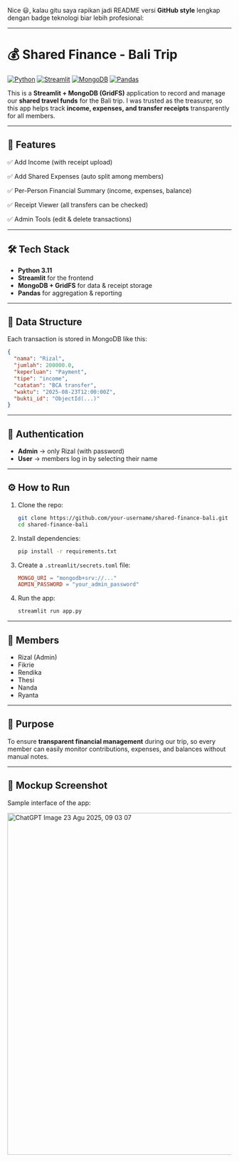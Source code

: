 Nice 😃, kalau gitu saya rapikan jadi README versi **GitHub style** lengkap dengan badge teknologi biar lebih profesional:

---

# 💰 Shared Finance - Bali Trip

[![Python](https://img.shields.io/badge/Python-3.11-blue?logo=python)](https://www.python.org/)
[![Streamlit](https://img.shields.io/badge/Streamlit-App-red?logo=streamlit)](https://streamlit.io/)
[![MongoDB](https://img.shields.io/badge/MongoDB-Database-green?logo=mongodb)](https://www.mongodb.com/)
[![Pandas](https://img.shields.io/badge/Pandas-Data%20Analysis-purple?logo=pandas)](https://pandas.pydata.org/)

This is a **Streamlit + MongoDB (GridFS)** application to record and manage our **shared travel funds** for the Bali trip.
I was trusted as the treasurer, so this app helps track **income, expenses, and transfer receipts** transparently for all members.

---

## 🚀 Features

✅ Add Income (with receipt upload)

✅ Add Shared Expenses (auto split among members)

✅ Per-Person Financial Summary (income, expenses, balance)

✅ Receipt Viewer (all transfers can be checked)

✅ Admin Tools (edit & delete transactions)

---

## 🛠️ Tech Stack

* **Python 3.11**
* **Streamlit** for the frontend
* **MongoDB + GridFS** for data & receipt storage
* **Pandas** for aggregation & reporting

---

## 📂 Data Structure

Each transaction is stored in MongoDB like this:

```json
{
  "nama": "Rizal",
  "jumlah": 200000.0,
  "keperluan": "Payment",
  "tipe": "income",
  "catatan": "BCA transfer",
  "waktu": "2025-08-23T12:00:00Z",
  "bukti_id": "ObjectId(...)"
}
```

---

## 🔑 Authentication

* **Admin** → only Rizal (with password)
* **User** → members log in by selecting their name

---

## ⚙️ How to Run

1. Clone the repo:

   ```bash
   git clone https://github.com/your-username/shared-finance-bali.git
   cd shared-finance-bali
   ```
2. Install dependencies:

   ```bash
   pip install -r requirements.txt
   ```
3. Create a `.streamlit/secrets.toml` file:

   ```toml
   MONGO_URI = "mongodb+srv://..."
   ADMIN_PASSWORD = "your_admin_password"
   ```
4. Run the app:

   ```bash
   streamlit run app.py
   ```

---

## 👥 Members

* Rizal (Admin)
* Fikrie
* Rendika
* Thesi
* Nanda
* Ryanta

---

## 🎯 Purpose

To ensure **transparent financial management** during our trip, so every member can easily monitor contributions, expenses, and balances without manual notes.

---

## 📸 Mockup Screenshot

Sample interface of the app:

<img width="512" height="768" alt="ChatGPT Image 23 Agu 2025, 09 03 07" src="https://github.com/user-attachments/assets/7e181ab8-bbb4-47a1-b6fb-9b887aa8df2a" />

